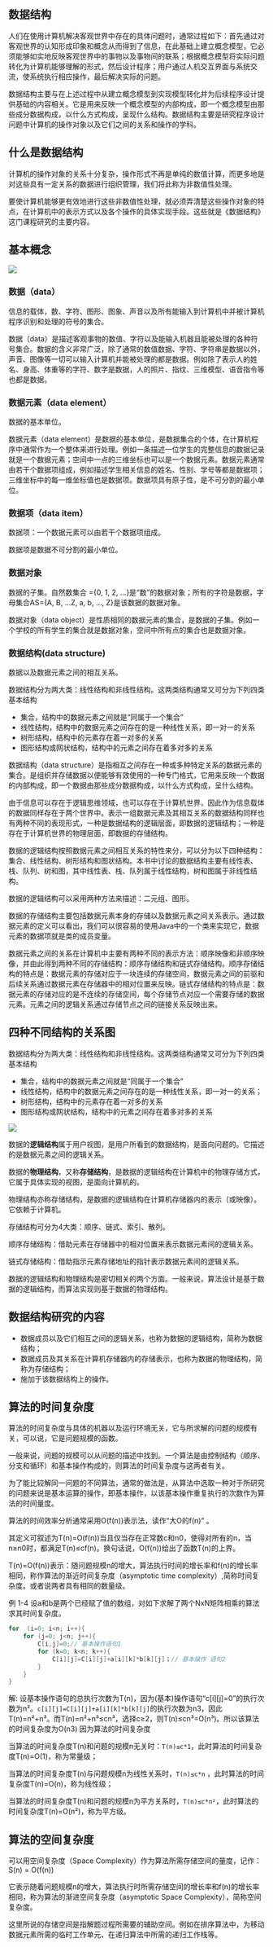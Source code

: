 ## 数据结构

人们在使用计算机解决客观世界中存在的具体问题时，通常过程如下：首先通过对客观世界的认知形成印象和概念从而得到了信息，在此基础上建立概念模型，它必须能够如实地反映客观世界中的事物以及事物间的联系；根据概念模型将实际问题转化为计算机能够理解的形式，然后设计程序；用户通过人机交互界面与系统交流，使系统执行相应操作，最后解决实际的问题。

数据结构主要与在上述过程中从建立概念模型到实现模型转化并为后续程序设计提供基础的内容相关。它是用来反映一个概念模型的内部构成，即一个概念模型由那些成分数据构成，以什么方式构成，呈现什么结构。数据结构主要是研究程序设计问题中计算机的操作对象以及它们之间的关系和操作的学科。

## 什么是数据结构

计算机的操作对象的关系十分复杂，操作形式不再是单纯的数值计算，而更多地是对这些具有一定关系的数据进行组织管理，我们将此称为非数值性处理。

要使计算机能够更有效地进行这些非数值性处理，就必须弄清楚这些操作对象的特点，在计算机中的表示方式以及各个操作的具体实现手段。这些就是《数据结构》这门课程研究的主要内容。

## 基本概念

![](images/数据结构2.png)

### 数据（data）

信息的载体，数、字符、图形、图象、声音以及所有能输入到计算机中并被计算机程序识别和处理的符号的集合。

数据（data）是描述客观事物的数值、字符以及能输入机器且能被处理的各种符号集合。数据的含义非常广泛，除了通常的数值数据、字符、字符串是数据以外，声音、图像等一切可以输入计算机并能被处理的都是数据。例如除了表示人的姓名、身高、体重等的字符、数字是数据，人的照片、指纹、三维模型、语音指令等也都是数据。

### 数据元素（data element）

数据的基本单位。

数据元素（data element）是数据的基本单位，是数据集合的个体，在计算机程序中通常作为一个整体来进行处理。例如一条描述一位学生的完整信息的数据记录就是一个数据元素；空间中一点的三维坐标也可以是一个数据元素。数据元素通常由若干个数据项组成，例如描述学生相关信息的姓名、性别、学号等都是数据项；三维坐标中的每一维坐标值也是数据项。数据项具有原子性，是不可分割的最小单位。

### 数据项（data item）

数据项：一个数据元素可以由若干个数据项组成。

数据项是数据不可分割的最小单位。

### 数据对象

数据的子集。自然数集合 ={0, 1, 2, …}是“数”的数据对象；所有的字符是数据，字母集合AS={A, B, …Z, a, b, …, Z}是该数据的数据对象。

数据对象（data object）是性质相同的数据元素的集合，是数据的子集。例如一个学校的所有学生的集合就是数据对象，空间中所有点的集合也是数据对象。

### 数据结构(data structure)

数据以及数据元素之间的相互关系。

数据结构分为两大类：线性结构和非线性结构。这两类结构通常又可分为下列四类基本结构 

- 集合，结构中的数据元素之间就是“同属于一个集合” 
- 线性结构，结构中的数据元素之间存在的是一种线性关系，即一对一的关系
- 树形结构，结构中的元素存在着一对多的关系
- 图形结构或网状结构，结构中的元素之间存在着多对多的关系 

数据结构（data structure）是指相互之间存在一种或多种特定关系的数据元素的集合。是组织并存储数据以便能够有效使用的一种专门格式，它用来反映一个数据的内部构成，即一个数据由那些成分数据构成，以什么方式构成，呈什么结构。

由于信息可以存在于逻辑思维领域，也可以存在于计算机世界，因此作为信息载体的数据同样存在于两个世界中。表示一组数据元素及其相互关系的数据结构同样也有两种不同的表现形式，一种是数据结构的逻辑层面，即数据的逻辑结构；一种是存在于计算机世界的物理层面，即数据的存储结构。

数据的逻辑结构按照数据元素之间相互关系的特性来分，可以分为以下四种结构：集合、线性结构、树形结构和图状结构。本书中讨论的数据结构主要有线性表、栈、队列、树和图，其中线性表、栈、队列属于线性结构，树和图属于非线性结构。

数据的逻辑结构可以采用两种方法来描述：二元组、图形。

数据的存储结构主要包括数据元素本身的存储以及数据元素之间关系表示。通过数据元素的定义可以看出，我们可以很容易的使用Java中的一个类来实现它，数据元素的数据项就是类的成员变量。

数据元素之间的关系在计算机中主要有两种不同的表示方法：顺序映像和非顺序映像，并由此得到两种不同的存储结构：顺序存储结构和链式存储结构。顺序存储结构的特点是：数据元素的存储对应于一块连续的存储空间，数据元素之间的前驱和后续关系通过数据元素在存储器中的相对位置来反映。链式存储结构的特点是：数据元素的存储对应的是不连续的存储空间，每个存储节点对应一个需要存储的数据元素。元素之间的逻辑关系通过存储节点之间的链接关系反映出来。

## 四种不同结构的关系图 

数据结构分为两大类：线性结构和非线性结构。这两类结构通常又可分为下列四类基本结构

- 集合，结构中的数据元素之间就是“同属于一个集合” 
- 线性结构，结构中的数据元素之间存在的是一种线性关系，即一对一的关系；
- 树形结构，结构中的元素存在着一对多的关系
- 图形结构或网状结构，结构中的元素之间存在着多对多的关系

![](images/数据结构.png)

数据的**逻辑结构**属于用户视图，是用户所看到的数据结构，是面向问题的。它描述的是数据元素之间的逻辑关系。

数据的**物理结构**，又称**存储结构**，是数据的逻辑结构在计算机中的物理存储方式，它属于具体实现的视图，是面向计算机的。

物理结构亦称存储结构，是数据的逻辑结构在计算机存储器内的表示（或映像）。它依赖于计算机。

存储结构可分为4大类：顺序、链式、索引、散列。

顺序存储结构：借助元素在存储器中的相对位置来表示数据元素间的逻辑关系。

链式存储结构：借助指示元素存储地址的指针表示数据元素间的逻辑关系。

数据的逻辑结构和物理结构是密切相关的两个方面。一般来说，算法设计是基于数据的逻辑结构，而算法实现则基于数据的物理结构。

## 数据结构研究的内容

- 数据成员以及它们相互之间的逻辑关系，也称为数据的逻辑结构，简称为数据结构；
- 数据成员及其关系在计算机存储器内的存储表示，也称为数据的物理结构，简称为存储结构；
- 施加于该数据结构上的操作。

## 算法的时间复杂度

算法的时间复杂度与具体的机器以及运行环境无关，它与所求解的问题的规模有关，可以说，它是问题规模的函数。

一般来说，问题的规模可以从问题的描述中找到。一个算法是由控制结构（顺序、分支和循环）和基本操作构成的，则算法的时间复杂度与这两者有关。

为了能比较解同一问题的不同算法，通常的做法是，从算法中选取一种对于所研究的问题来说是基本运算的操作，即基本操作，以该基本操作重复执行的次数作为算法的时间量度。

算法的时间效率分析通常采用O(f(n))表示法，读作“大O的f(n)” 。

其定义可叙述为T(n)=O(f(n))当且仅当存在正常数c和n0，使得对所有的n，当n≥n0时，都满足T(n)≤cf(n)。换句话说，O(f(n))给出了函数T(n)的上界。

T(n)=O(f(n))表示：随问题规模n的增大，算法执行时间的增长率和f(n)的增长率相同，称作算法的渐近时间复杂度（asymptotic time complexity）,简称时间复杂度。或者说两者具有相同的数量级。

例 1-4  设a和b是两个已经赋了值的数组，对如下求解了两个NxN矩阵相乘的算法求其时间复杂度。

```c++
for  (i=0; i<n; i++){
  	for (j=0; j<n; j++){
    	C[i,j]=0;// 基本操作语句1
      	for (k=0; k<n; k++){
          	C[i][j]=C[i][j]+a[i][k]*b[k][j]；// 基本操作 语句2
        }
    }
}
```

解:  设基本操作语句的总执行次数为T(n)，因为(基本)操作语句“c\[i]\[j]=0”的执行次数为n²。`c[i][j]=C[i][j]+a[i][k]*b[k][j]`的执行次数为n3，因此T(n)=n²+n³。而T(n)=n²+n³≤cn³，选择c≥2，则T(n)≤cn³=O(n³)。所以该算法的时间复杂度为O(n3) 因为算法的时间复杂度

当算法的时间复杂度T(n)和问题的规模n无关时：`T(n)≤c*1`，此时算法的时间复杂度T(n)=O(1)，称为常量级；

当算法的时间复杂度T(n)与问题规模n为线性关系时，`T(n)≤c*n` ，此时算法的时间复杂度T(n)=O(n)，称为线性级；

当算法的时间复杂度T(n)和问题的规模n为平方关系时，`T(n)≤c*n²`，此时算法的时间复杂度T(n)=O(n²)，称为平方级。

## 算法的空间复杂度

可以用空间复杂度（Space Complexity）作为算法所需存储空间的量度，记作：S(n) = O(f(n))

它表示随着问题规模n的增大，算法执行时所需存储空间的增长率和f(n)的增长率相同，称为算法的渐进空间复杂度（asymptotic  Space  Complexity），简称空间复杂度。

这里所说的存储空间是指解题过程所需要的辅助空间。例如在排序算法中，为移动数据元素所需的临时工作单元、在递归算法中所需的递归工作栈等。
